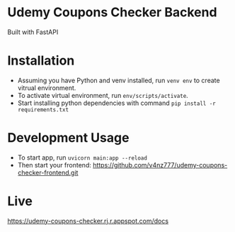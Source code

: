 # Udemy Coupons Checker Backend
Built with FastAPI

# Installation
- Assuming you have Python and venv installed, run `venv env` to create vitrual environment.
- To activate virtual environment, run `env/scripts/activate`.
- Start installing python dependencies with command `pip install -r requirements.txt`

# Development Usage
- To start app, run `uvicorn main:app --reload`
- Then start your frontend: https://github.com/v4nz777/udemy-coupons-checker-frontend.git

# Live
https://udemy-coupons-checker.rj.r.appspot.com/docs
